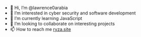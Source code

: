 - 👋 Hi, I’m @lawrence0arabia
- 👀 I’m interested in cyber security and software development
- 🌱 I’m currently learning JavaScript
- 💞️ I’m looking to collaborate on interesting projects
- 📫 How to reach me [ryza.site](https://ryza.site/)

<!---
lawrence0arabia/lawrence0arabia is a ✨ special ✨ repository because its `README.md` (this file) appears on your GitHub profile.
You can click the Preview link to take a look at your changes.
--->
